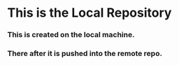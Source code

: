 # This is the Local Repository
### This is created on the local machine.
### There after it is pushed into the remote repo.

